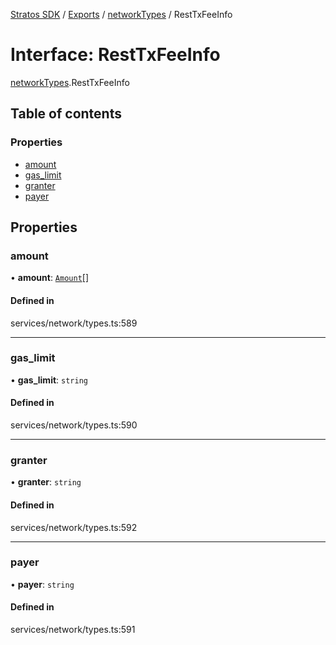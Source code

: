 [Stratos SDK](../README.md) / [Exports](../modules.md) / [networkTypes](../modules/networkTypes.md) / RestTxFeeInfo

# Interface: RestTxFeeInfo

[networkTypes](../modules/networkTypes.md).RestTxFeeInfo

## Table of contents

### Properties

- [amount](networkTypes.RestTxFeeInfo.md#amount)
- [gas\_limit](networkTypes.RestTxFeeInfo.md#gas_limit)
- [granter](networkTypes.RestTxFeeInfo.md#granter)
- [payer](networkTypes.RestTxFeeInfo.md#payer)

## Properties

### amount

• **amount**: [`Amount`](networkTypes.Amount.md)[]

#### Defined in

services/network/types.ts:589

___

### gas\_limit

• **gas\_limit**: `string`

#### Defined in

services/network/types.ts:590

___

### granter

• **granter**: `string`

#### Defined in

services/network/types.ts:592

___

### payer

• **payer**: `string`

#### Defined in

services/network/types.ts:591
